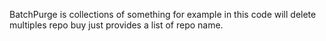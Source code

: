 BatchPurge is collections of something for example in this code will delete multiples repo buy just provides a list of repo name.
